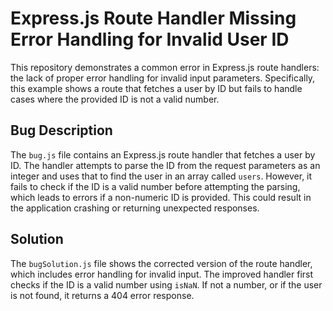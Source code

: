 # Express.js Route Handler Missing Error Handling for Invalid User ID

This repository demonstrates a common error in Express.js route handlers: the lack of proper error handling for invalid input parameters. Specifically, this example shows a route that fetches a user by ID but fails to handle cases where the provided ID is not a valid number.

## Bug Description

The `bug.js` file contains an Express.js route handler that fetches a user by ID.  The handler attempts to parse the ID from the request parameters as an integer and uses that to find the user in an array called `users`.  However, it fails to check if the ID is a valid number before attempting the parsing, which leads to errors if a non-numeric ID is provided.  This could result in the application crashing or returning unexpected responses.

## Solution

The `bugSolution.js` file shows the corrected version of the route handler, which includes error handling for invalid input. The improved handler first checks if the ID is a valid number using `isNaN`. If not a number, or if the user is not found, it returns a 404 error response.